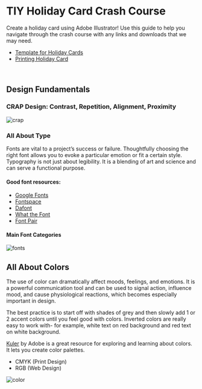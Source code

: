 # TIY Holiday Card Crash Course 
Create a holiday card using Adobe Illustrator! Use this guide to help you navigate through the crash course with any links and downloads that we may need.

- [Template for Holiday Cards](http://www.vistaprint.com/vp/ns/propath/UploadResources.aspx?selectedTab=0?pfid=A4U&pf_id=A4U&xnav=product-page#Templates)
- [Printing Holiday Card](http://www.vistaprint.com/studio.aspx?template=f_A4U&ag=True&rd=1)
<br>

## Design Fundamentals
### CRAP Design: Contrast, Repetition, Alignment, Proximity
![crap](https://s-media-cache-ak0.pinimg.com/originals/08/3e/33/083e3349029d601e522e8a1561019cf0.jpg)

### All About Type
Fonts are vital to a project’s success or failure. Thoughtfully choosing the right font allows you to evoke a particular emotion or fit a certain style. Typography is not just about legibility. It is a blending of art and science and can serve a functional purpose. 

#### Good font resources: 
- [Google Fonts](https://fonts.google.com/)
- [Fontspace](http://www.fontspace.com/)
- [Dafont](http://www.dafont.com/)
- [What the Font](https://www.myfonts.com/WhatTheFont/)
- [Font Pair](http://fontpair.co/)

#### Main Font Categories
![fonts](https://designschool.canva.com/wp-content/uploads/sites/2/cache/2015/07/Canva_font-types-infographic/Canva_font-types-infographic-530x827.png)

## All About Colors
The use of color can dramatically affect moods, feelings, and emotions. It is a powerful communication tool and can be used to signal action, influence mood, and cause physiological reactions, which becomes especially important in design.

 The best practice is to start off with shades of grey and then slowly add 1 or 2 accent colors until you feel good with colors. Inverted colors are really easy to work with- for example, white text on red background and red text on white background.  
 
[Kuler](https://color.adobe.com/) by Adobe is a great resource for exploring and learning about colors. It lets you create color palettes. 

- CMYK (Print Design) 
- RGB (Web Design)

 ![color](http://www.motocms.com/blog/wp-content/uploads/2014/08/color-theory-infographic-paper-leaf.jpg)
 
 
 


